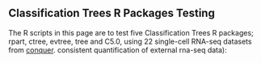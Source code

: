 ## Classification Trees R Packages Testing

The R scripts in this page are to test five Classification Trees R packages; rpart, ctree, evtree, tree and C5.0, using 22 single-cell RNA-seq datasets from [conquer](http://imlspenticton.uzh.ch:3838/conquer/). consistent quantification of external rna-seq data): 
